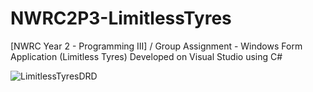 # NWRC2P3-LimitlessTyres
[NWRC Year 2 - Programming III] / Group Assignment - Windows Form Application (Limitless Tyres) Developed on Visual Studio using C#

![LimitlessTyresDRD](https://user-images.githubusercontent.com/91070226/154860458-881e0c4f-d518-45a6-88a6-6db4a81b6e09.jpg)
